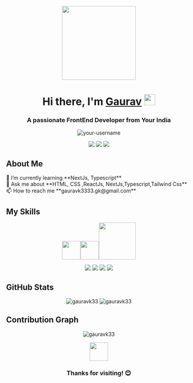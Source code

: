 <!-- Header Section with Animations -->
<div align="center">
  <img src="https://media.giphy.com/media/QTfX9Ejfra3ZmNxh6B/giphy.gif" width="200"/>
  <h1>Hi there, I'm <a href="https://yourwebsite.com">Gaurav</a> <img src="https://media.giphy.com/media/hvRJCLFzcasrR4ia7z/giphy.gif" width="30px"></h1>
  <h3>A passionate FrontEnd Developer from Your India</h3>
</div>

<!-- Visitor Badge -->
<p align="center"> 
  <img src="https://komarev.com/ghpvc/?username=your-username&label=Profile%20views&color=0e75b6&style=flat" alt="your-username" /> 
</p>

<!-- Social Media Icons -->
<p align="center">
  <a href="https://twitter.com/yourhandle"><img src="https://img.shields.io/badge/Twitter-%231DA1F2.svg?logo=Twitter&logoColor=white"/></a>
  <a href="https://linkedin.com/in/yourhandle"><img src="https://img.shields.io/badge/LinkedIn-%230077B5.svg?logo=LinkedIn&logoColor=white"/></a>
  <a href="https://instagram.com/yourhandle"><img src="https://img.shields.io/badge/Instagram-%23E4405F.svg?logo=Instagram&logoColor=white"/></a>
</p>

<!-- About Me Section -->
<h2>About Me</h2>
<p>
  🌱 I’m currently learning **NextJs, Typescript**<br/>
  💬 Ask me about **HTML, CSS ,ReactJs, NextJs,Typescript,Tailwind Css**<br/>
  📫 How to reach me **gauravk3333.gk@gmail.com**<br/>
</p>

<!-- Animated Skills Section -->
<h2>My Skills</h2>
<p align="center">
  <img src="https://media.giphy.com/media/ln7z2eWriiQAllfVcn/giphy.gif" width="50"><img src="https://media.giphy.com/media/Y4ak9Ki2GZCbJxAnJD/giphy.gif" width="50"><img src="https://media.giphy.com/media/kH1DBkPNyZPOk0BxrM/giphy.gif" width="100">
</p>
<p align="center">
  <img src="https://img.shields.io/badge/-JavaScript-F7DF1E?logo=javascript&logoColor=black&style=flat">
  <img src="https://img.shields.io/badge/-React-61DAFB?logo=react&logoColor=black&style=flat">
  <img src="https://img.shields.io/badge/-Node.js-339933?logo=node.js&logoColor=white&style=flat">
  <img src="https://img.shields.io/badge/-Python-3776AB?logo=python&logoColor=white&style=flat">
</p>

<!-- Projects Section -->


<!-- GitHub Stats -->
<h2>GitHub Stats</h2>
<p align="center">
  <img src="https://github-readme-stats.vercel.app/api?username=your-username&show_icons=true&theme=radical" alt="gauravk33" />
  <img src="https://github-readme-stats.vercel.app/api/top-langs/?username=your-username&layout=compact&theme=radical" alt="gauravk33" />
</p>

<!-- Contribution Graph -->
<h2>Contribution Graph</h2>
<p align="center">
  <img src="https://activity-graph.herokuapp.com/graph?username=your-username&theme=redical" alt="gauravk33" />
</p>

<!-- Animated Footer -->
<div align="center">
  <img src="https://media.giphy.com/media/xTiTnxpQ3ghPiB2Hp6/giphy.gif" width="50">
  <h3>Thanks for visiting! 😊</h3>
</div>
